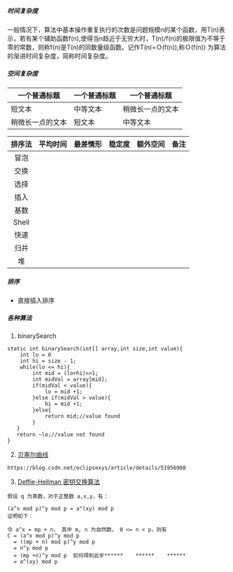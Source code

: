 ##### 时间复杂度
一般情况下，算法中基本操作重复执行的次数是问题规模n的某个函数，用T(n)表示，若有某个辅助函数f(n),使得当n趋近于无穷大时，T(n)/f(n)的极限值为不等于零的常数，则称f(n)是T(n)的同数量级函数。记作T(n)=Ｏ(f(n)),称Ｏ(f(n)) 为算法的渐进时间复杂度，简称时间复杂度。

##### 空间复杂度


| 一个普通标题 | 一个普通标题 | 一个普通标题 |
| ------ | ------ | ------ |
| 短文本 | 中等文本 | 稍微长一点的文本 |
| 稍微长一点的文本 | 短文本 | 中等文本 |

| 排序法    |平均时间 | 最差情形  | 稳定度   | 额外空间  | 备注   |
| :------: | ------: | :------: |:------:  |:------: |:------: |
| 冒泡 |
| 交换 |
| 选择 |
| 插入 |
| 基数 |
|Shell |
| 快速 |
| 归并 |
| 堆   |

##### 排序
- 直接插入排序


##### 各种算法
1. binarySearch
```
static int binarySearch(int[] array,int size,int value){
    int lo = 0
    int hi = size - 1;
    while(lo <= hi){
        int mid = (lo+hi)>>1;
        int midVal = array[mid];
        if(midVal < value){
            lo = mid +1;
        }else if(midVal > value){
            hi = mid +1;
        }else{
            return mid;//value found
        } 
   }
   return ~lo;//value not found
}
```

2. [贝塞尔曲线](https://www.cnblogs.com/hnfxs/p/3148483.html)
```
https://blog.csdn.net/eclipsexys/article/details/51956908
```

3. [Deffie-Hellman 密钥交换算法](http://wsfdl.com/algorithm/2016/02/04/%E7%90%86%E8%A7%A3Diffie-Hellman%E5%AF%86%E9%92%A5%E4%BA%A4%E6%8D%A2%E7%AE%97%E6%B3%95.html)
```
假设 q 为素数，对于正整数 a,x,y，有：

(a^x mod p)^y mod p = a^(xy) mod p
证明如下：

令 a^x = mp + n， 其中 m, n 为自然数， 0 <= n < p，则有
C = (a^x mod p)^y mod p
  = ((mp + n) mod p)^y mod p
  = n^y mod p
  = (mp +n)^y mod p  如何得到此步******    ******    ******
  = a^(xy) mod p

```